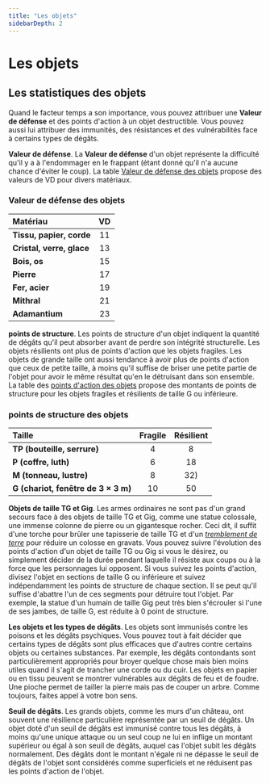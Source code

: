 ```yaml
---
title: "Les objets"
sidebarDepth: 2
---
```

# Les objets
## Les statistiques des objets
Quand le facteur temps a son importance, vous pouvez attribuer une **Valeur de défense** et des points d'action à un objet destructible. Vous pouvez aussi lui attribuer des immunités, des résistances et des vulnérabilités face à certains types de dégâts.

**Valeur de défense**. La **Valeur de défense** d'un objet représente la difficulté qu'il y a à l'endommager en le frappant (étant donné qu'il n'a aucune chance d'éviter le coup). La table [Valeur de défense des objets](#classe-d-armure-des-objets) propose des valeurs de VD pour divers matériaux.


### Valeur de défense des objets
| Matériau | VD |
|:-|:-:|
| **Tissu, papier, corde** | 11 |
| **Cristal, verre, glace** | 13 |
| **Bois, os** | 15 |
| **Pierre** | 17 |
| **Fer, acier** | 19 |
| **Mithral** | 21 |
| **Adamantium** | 23 |

**points de structure**. Les points de structure d'un objet indiquent la quantité de dégâts qu'il peut absorber avant de perdre son intégrité structurelle. Les objets résilients ont plus de points d'action que les objets fragiles. Les objets de grande taille ont aussi tendance à avoir plus de points d'action que ceux de petite taille, à moins qu'il suffise de briser une petite partie de l'objet pour avoir le même résultat qu'en le détruisant dans son ensemble. La table des [points d'action des objets](#points-de-vie-des-objets) propose des montants de points de structure pour les objets fragiles et résilients de taille G ou inférieure.


### points de structure des objets
| Taille | Fragile | Résilient |
|:-|:-:|:-:|
| **TP (bouteille, serrure)** | 4 | 8 |
| **P (coffre, luth)** | 6 | 18 |
| **M (tonneau, lustre)** | 8 | 32) |
| **G (chariot, fenêtre de 3 × 3 m)** | 10 | 50 |

**Objets de taille TG et Gig**. Les armes ordinaires ne sont pas d'un grand secours face à des objets de taille TG et Gig, comme une statue colossale, une immense colonne de pierre ou un gigantesque rocher. Ceci dit, il suffit d'une torche pour brûler une tapisserie de taille TG et d'un [_tremblement de terre_](/grimoire/tremblement-de-terre/) pour réduire un colosse en gravats. Vous pouvez suivre l'évolution des points d'action d'un objet de taille TG ou Gig si vous le désirez, ou simplement décider de la durée pendant laquelle il résiste aux coups ou à la force que les personnages lui opposent. Si vous suivez les points d'action, divisez l'objet en sections de taille G ou inférieure et suivez indépendamment les points de structure de chaque section. Il se peut qu'il suffise d'abattre l'un de ces segments pour détruire tout l'objet. Par exemple, la statue d'un humain de taille Gig peut très bien s'écrouler si l'une de ses jambes, de taille G, est réduite à 0 point de structure.

**Les objets et les types de dégâts**. Les objets sont immunisés contre les poisons et les dégâts psychiques. Vous pouvez tout à fait décider que certains types de dégâts sont plus efficaces que d'autres contre certains objets ou certaines substances. Par exemple, les dégâts contondants sont particulièrement appropriés pour broyer quelque chose mais bien moins utiles quand il s'agit de trancher une corde ou du cuir. Les objets en papier ou en tissu peuvent se montrer vulnérables aux dégâts de feu et de foudre. Une pioche permet de tailler la pierre mais pas de couper un arbre. Comme toujours, faites appel à votre bon sens.

**Seuil de dégâts**. Les grands objets, comme les murs d'un château, ont souvent une résilience particulière représentée par un seuil de dégâts. Un objet doté d'un seuil de dégâts est immunisé contre tous les dégâts, à moins qu'une unique attaque ou un seul coup ne lui en inflige un montant supérieur ou égal à son seuil de dégâts, auquel cas l'objet subit les dégâts normalement. Des dégâts dont le montant n'égale ni ne dépasse le seuil de dégâts de l'objet sont considérés comme superficiels et ne réduisent pas les points d'action de l'objet.
